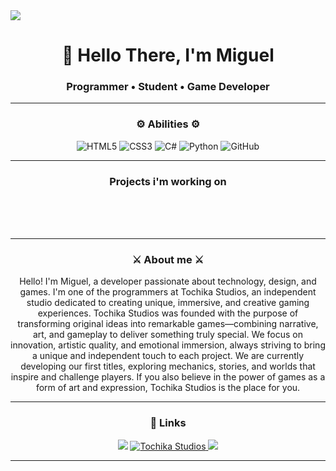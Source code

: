<!-- Banner principal -->
<div>
  <img style="100%" src="https://capsule-render.vercel.app/api?type=slice&height=100&section=header&reversal=false&text=Tochika%20Studios&fontSize=40&fontColor=FFFFFF&fontAlign=50&fontAlignY=50&stroke=000&strokeWidth=2&descSize=20&descAlign=50&descAlignY=50&color=#00008B"  />
</div>

</p>

<h1 align="center">👋 Hello There, I'm Miguel</h1>
<h3 align="center">Programmer • Student • Game Developer</h3>

---
### <p align="center"> ⚙️ Abilities ⚙️ </p>

<div align="center">

![HTML5](https://img.shields.io/badge/HTML5-%23E34F26?style=for-the-badge&logo=html5&logoColor=white)
![CSS3](https://img.shields.io/badge/CSS3-%231572B6?style=for-the-badge&logo=css3&logoColor=white)
![C#](https://img.shields.io/badge/C%23-%23239120?style=for-the-badge&logo=csharp&logoColor=white)
![Python](https://img.shields.io/badge/Python-%233776AB?style=for-the-badge&logo=python&logoColor=white)
![GitHub](https://img.shields.io/badge/GitHub-%23121011?style=for-the-badge&logo=github&logoColor=white)

</div>

---

### <p align="center"> Projects i'm working on </p>
<p align="center">
    <br>
    <br>
    <br>
</p>

---

### <p align="center"> ⚔️ About me ⚔️ </p>
<p align="center">
Hello! I'm Miguel, a developer passionate about technology, design, and games.
I'm one of the programmers at Tochika Studios, an independent studio dedicated to creating unique, immersive, and creative gaming experiences.
Tochika Studios was founded with the purpose of transforming original ideas into remarkable games—combining narrative, art, and gameplay to deliver something truly special.
We focus on innovation, artistic quality, and emotional immersion, always striving to bring a unique and independent touch to each project.
We are currently developing our first titles, exploring mechanics, stories, and worlds that inspire and challenge players.
If you also believe in the power of games as a form of art and expression, Tochika Studios is the place for you.
</p>

---

### <p align="center"> 🔗 Links </p>
<p align="center">
  <a href="https://github.com/codedbymiguel"><img src="https://img.shields.io/badge/GitHub-181717?style=for-the-badge&logo=github&logoColor=white"/></a>
  <a href="https://tochikastudios.onrender.com">
    <img src="https://custom-icon-badges.demolab.com/badge/Tochika_Studios-orange.svg?logo=tochikastudios&logoColor=white&style=for-the-badge" alt="Tochika Studios"/>
  </a>

  <a href="https://discord.gg/c67w3fmyQS" target="_blank">
    <img src="https://img.shields.io/badge/Discord-5865F2?style=for-the-badge&logo=discord&logoColor=white"/>
  </a>

</p>

---
